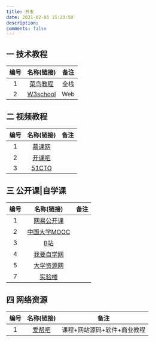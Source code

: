 ```yaml
---
title: 开发
date: 2021-02-01 15:23:50
description: 
comments: false
---
```


## 一 技术教程

| 编号 |                名称(链接)                | 备注 |
| :--: | :--------------------------------------: | :--: |
|  1   |   [菜鸟教程](https://www.runoob.com/)    | 全栈 |
|  2   | [W3school](https://www.w3school.com.cn/) | Web  |

## 二 视频教程

| 编号 |             名称(链接)             | 备注 |
| :--: | :--------------------------------: | :--: |
|  1   |  [慕课网](https://www.imooc.com/)  |      |
|  2   | [开课吧](https://www.kaikeba.com/) |      |
|  3   |  [51CTO](https://edu.51cto.com/)   |      |

## 三 公开课|自学课

| 编号 |                          名称(链接)                          | 备注 |
| :--: | :----------------------------------------------------------: | :--: |
|  1   |             [网易公开课](https://open.163.com/)              |      |
|  2   |         [中国大学MOOC](https://www.icourse163.org/)          |      |
|  3   |               [B站](https://www.bilibili.com/)               |      |
|  4   |             [我要自学网](https://www.51zxw.net/)             |      |
|  5   |            [大学资源网](http://www.dxzy163.com/)             |      |
|  7   | [实验楼](http://demo.erdangjiade.com/modals/8/856/demo/courses/index.html) |      |

## 四 网络资源

| 编号 |           名称(链接)            |            备注             |
| :--: | :-----------------------------: | :-------------------------: |
|  1   | [爱帮吧](http://www.28828.net/) | 课程+网站源码+软件+商业教程 |

